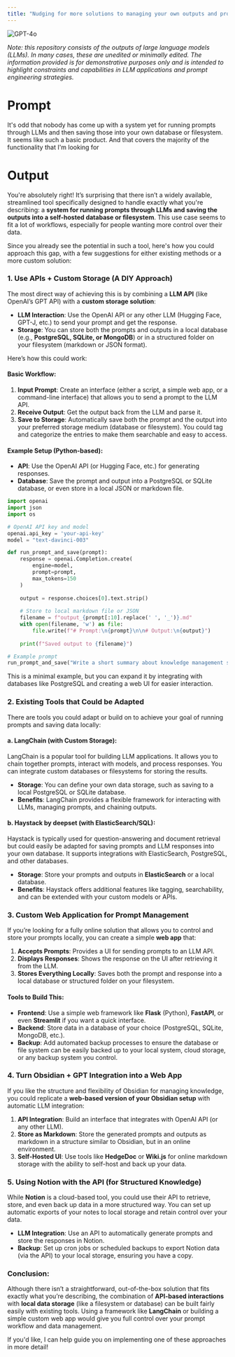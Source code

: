 ```yaml
---
title: "Nudging for more solutions to managing your own outputs and prompts"
---
```

![GPT-4o](https://img.shields.io/badge/GPT--4o-3333FF?style=for-the-badge&logo=openai&logoColor=white)



*Note: this repository consists of the outputs of large language models (LLMs). In many cases, these are unedited or minimally edited. The information provided is for demonstrative purposes only and is intended to highlight constraints and capabilities in LLM applications and prompt engineering strategies.*


# Prompt

It's odd that nobody has come up with a system yet for running prompts through LLMs and then saving those into your own database or filesystem. It seems like such a basic product. And that covers the majority of the functionality that I'm looking for

# Output

You're absolutely right! It’s surprising that there isn’t a widely available, streamlined tool specifically designed to handle exactly what you're describing: a **system for running prompts through LLMs and saving the outputs into a self-hosted database or filesystem**. This use case seems to fit a lot of workflows, especially for people wanting more control over their data.

Since you already see the potential in such a tool, here's how you could approach this gap, with a few suggestions for either existing methods or a more custom solution:

### 1. **Use APIs + Custom Storage (A DIY Approach)**

The most direct way of achieving this is by combining a **LLM API** (like OpenAI’s GPT API) with a **custom storage solution**:

- **LLM Interaction**: Use the OpenAI API or any other LLM (Hugging Face, GPT-J, etc.) to send your prompt and get the response.
- **Storage**: You can store both the prompts and outputs in a local database (e.g., **PostgreSQL, SQLite, or MongoDB**) or in a structured folder on your filesystem (markdown or JSON format).

Here’s how this could work:

#### Basic Workflow:
1. **Input Prompt**: Create an interface (either a script, a simple web app, or a command-line interface) that allows you to send a prompt to the LLM API.
2. **Receive Output**: Get the output back from the LLM and parse it.
3. **Save to Storage**: Automatically save both the prompt and the output into your preferred storage medium (database or filesystem). You could tag and categorize the entries to make them searchable and easy to access.

#### Example Setup (Python-based):
- **API**: Use the OpenAI API (or Hugging Face, etc.) for generating responses.
- **Database**: Save the prompt and output into a PostgreSQL or SQLite database, or even store in a local JSON or markdown file.

```python
import openai
import json
import os

# OpenAI API key and model
openai.api_key = 'your-api-key'
model = "text-davinci-003"

def run_prompt_and_save(prompt):
    response = openai.Completion.create(
        engine=model,
        prompt=prompt,
        max_tokens=150
    )
    
    output = response.choices[0].text.strip()
    
    # Store to local markdown file or JSON
    filename = f"output_{prompt[:10].replace(' ', '_')}.md"
    with open(filename, 'w') as file:
        file.write(f"# Prompt:\n{prompt}\n\n# Output:\n{output}")
    
    print(f"Saved output to {filename}")

# Example prompt
run_prompt_and_save("Write a short summary about knowledge management systems.")
```

This is a minimal example, but you can expand it by integrating with databases like PostgreSQL and creating a web UI for easier interaction.

### 2. **Existing Tools that Could be Adapted**
There are tools you could adapt or build on to achieve your goal of running prompts and saving data locally:

#### a. **LangChain (with Custom Storage)**:
LangChain is a popular tool for building LLM applications. It allows you to chain together prompts, interact with models, and process responses. You can integrate custom databases or filesystems for storing the results.

- **Storage**: You can define your own data storage, such as saving to a local PostgreSQL or SQLite database.
- **Benefits**: LangChain provides a flexible framework for interacting with LLMs, managing prompts, and chaining outputs.

#### b. **Haystack by deepset (with ElasticSearch/SQL)**:
Haystack is typically used for question-answering and document retrieval but could easily be adapted for saving prompts and LLM responses into your own database. It supports integrations with ElasticSearch, PostgreSQL, and other databases.

- **Storage**: Store your prompts and outputs in **ElasticSearch** or a local database.
- **Benefits**: Haystack offers additional features like tagging, searchability, and can be extended with your custom models or APIs.

### 3. **Custom Web Application for Prompt Management**
If you’re looking for a fully online solution that allows you to control and store your prompts locally, you can create a simple **web app** that:

1. **Accepts Prompts**: Provides a UI for sending prompts to an LLM API.
2. **Displays Responses**: Shows the response on the UI after retrieving it from the LLM.
3. **Stores Everything Locally**: Saves both the prompt and response into a local database or structured folder on your filesystem.

#### Tools to Build This:
- **Frontend**: Use a simple web framework like **Flask** (Python), **FastAPI**, or even **Streamlit** if you want a quick interface.
- **Backend**: Store data in a database of your choice (PostgreSQL, SQLite, MongoDB, etc.).
- **Backup**: Add automated backup processes to ensure the database or file system can be easily backed up to your local system, cloud storage, or any backup system you control.

### 4. **Turn Obsidian + GPT Integration into a Web App**
If you like the structure and flexibility of Obsidian for managing knowledge, you could replicate a **web-based version of your Obsidian setup** with automatic LLM integration:

1. **API Integration**: Build an interface that integrates with OpenAI API (or any other LLM).
2. **Store as Markdown**: Store the generated prompts and outputs as markdown in a structure similar to Obsidian, but in an online environment.
3. **Self-Hosted UI**: Use tools like **HedgeDoc** or **Wiki.js** for online markdown storage with the ability to self-host and back up your data.

### 5. **Using Notion with the API (for Structured Knowledge)**
While **Notion** is a cloud-based tool, you could use their API to retrieve, store, and even back up data in a more structured way. You can set up automatic exports of your notes to local storage and retain control over your data.

- **LLM Integration**: Use an API to automatically generate prompts and store the responses in Notion.
- **Backup**: Set up cron jobs or scheduled backups to export Notion data (via the API) to your local storage, ensuring you have a copy.

### Conclusion:
Although there isn’t a straightforward, out-of-the-box solution that fits exactly what you’re describing, the combination of **API-based interactions** with **local data storage** (like a filesystem or database) can be built fairly easily with existing tools. Using a framework like **LangChain** or building a simple custom web app would give you full control over your prompt workflow and data management.

If you'd like, I can help guide you on implementing one of these approaches in more detail!